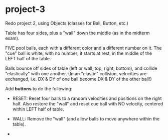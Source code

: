 # project-3
Redo project 2, using Objects (classes for Ball, Button, etc.)

Table has four sides, plus a "wall" down the middle (as in the midterm exam).

FIVE pool balls, each with a different color and a different number on it.
The "cue" ball is white, with no number; it starts at rest, in the middle of the LEFT half of the table.

Balls bounce off sides of table (left or wall, top, right, bottom), and collide "elastically" with one another.
(In an "elastic" collision, velocities are exchanged, i.e. DX & DY of one ball become DX & DY of the other ball!)  

Add **buttons** to do the following:
  - RESET:  Reset four balls to a random velocities and positions on the right half.
  Also restore the "wall" and reset cue ball with NO velocity, centered within LEFT half of table.
  - WALL:  Remove the "wall" (and allow balls to move anywhere within the table).
  
  - 
  
  
